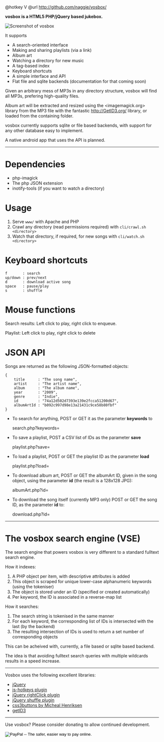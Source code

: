 @hotkey V
@url http://github.com/naggie/vosbox/

**vosbox is a HTML5 PHP/jQuery based jukebox.**

![Screenshot of vosbox](http://callanbryant.co.uk/images/vosbox.png)

It supports

  * A search-oriented interface
  * Making and sharing playlists (via a link)
  * Album art
  * Watching a directory for new music
  * A tag-based index
  * Keyboard shortcuts
  * A simple interface and API
  * Flat file and sqlite backends (documentation for that coming soon)

Given an arbitrary mess of MP3s in any directory structure, vosbox will
find all MP3s, prefering high-quality files.

Album art will be extracted and resized using the <imagemagick.org> library
from the MP3 file with the fantastic <http://GetID3.org/> library, or loaded from
the containing folder.

vosbox currently supports sqlite or file based backends, with support
for any other database easy to implement.

A native android app that uses the API is planned.


----

# Dependencies

  * php-imagick
  * The php JSON extension
  * inotify-tools (if you want to watch a directory)

# Usage

  1. Serve `www/` with Apache and PHP
  2. Crawl any directory (read permissions required) with
     `cli/crawl.sh <directory>`
  3. Watch that directory, if required, for new songs with
     `cli/watch.sh <directory>`

# Keyboard shortcuts

	f       : search
	up/down : prev/next
	d       : download active song
	space   : pause/play
	s       : shuffle

# Mouse functions

Search results: Left click to play, right click to enqueue.

Playlist: Left click to play, right click to delete

# JSON API

Songs are returned as the following JSON-formatted objects:

	{
		title      : "The song name",
		artist     : "The artist name",
		album      : "The album name",
		year       : "2009",
		genre      : "Indie",
		id         : "74a12d502d7393e139e2fcca51200d67",
		albumArtId : "b092c997d98e13a21431c9ce58b80fbf"
	}

  * To search for anything, POST or GET it as the parameter **keywords** to

	search.php?keywords=

  * To save a playlist, POST a CSV list of IDs as the parameter **save**

	playlist.php?save=

  * To load a playlist, POST or GET the playlist ID as the parameter **load**

	playlist.php?load=

  * To download album art, POST or GET the albumArt ID, given in the song object,
    using the parameter **id** (the result is a 128x128 JPG):

	albumArt.php?id=

  * To download the song itself (currently MP3 only) POST or GET the song ID, as
    the parameter **id** to:

	download.php?id=


----

# The vosbox search engine (VSE)

The search engine that powers vosbox is very different to a standard fulltext search engine.

How it indexes:

  1. A PHP object per item, with descriptive attributes is added
  2. This object is scraped for unique lower-case alphanumeric keywords (using the tokeniser)
  3. The object is stored under an ID (specified or created automatically)
  4. Per keyword, the ID is associated in a reverse-map list

How it searches:

  1. The search string is tokenised in the same manner
  2. For each keyword, the corresponding list of IDs is intersected with the last (by the backend)
  3. The resulting intersection of IDs is used to return a set number of corresponding objects

This can be acheived with, currently, a file based or sqlite based backend.

The idea is that avoiding fulltext search queries with multiple wildcards results in a speed
increase.

----

Vosbox uses the following excellent libraries:

  * [jQuery](http://jquery.com)
  * [js-hotkeys plugin](http://code.google.com/p/js-hotkeys/)
  * [jQuery rightClick plugin](http://abeautifulsite.net/blog/2008/05/jquery-right-click-plugin/)
  * [jQuery shuffle plugin](http://www.yelotofu.com/2008/08/jquery-shuffle-plugin/)
  * [css3buttons by Micheal Henriksen](https://github.com/michenriksen/css3buttons)
  * [getID3](http://getid3.org/)


----

Use vosbox? Please consider donating to allow continued development.

<form action="https://www.paypal.com/cgi-bin/webscr" method="post">
<input type="hidden" name="cmd" value="_donations">
<input type="hidden" name="business" value="callan1990@googlemail.com">
<input type="hidden" name="lc" value="GB">
<input type="hidden" name="item_name" value="Vosbox">
<input type="hidden" name="no_note" value="0">
<input type="hidden" name="currency_code" value="GBP">
<input type="hidden" name="bn" value="PP-DonationsBF:btn_donateCC_LG.gif:NonHostedGuest">
<input type="image" src="https://www.paypalobjects.com/en_US/GB/i/btn/btn_donateCC_LG.gif" border="0" name="submit" alt="PayPal -- The safer, easier way to pay online.">
<img alt="" border="0" src="https://www.paypalobjects.com/en_GB/i/scr/pixel.gif" width="1" height="1">
</form>


